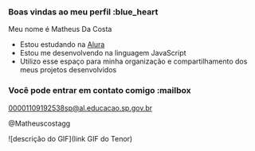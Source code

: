 ### Boas vindas ao meu perfil :blue_heart

Meu nome é Matheus Da Costa

- Estou estudando na [Alura](https://www.alura.com.br)
- Estou me desenvolvendo na linguagem JavaScript
- Utilizo esse espaço para minha organização e compartilhamento dos meus projetos desenvolvidos

### Você pode entrar em contato comigo :mailbox

00001109192538sp@al.educacao.sp.gov.br

@Matheuscostagg

![descrição do GIF](link GIF do Tenor)
